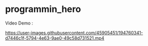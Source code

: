 # programmin_hero

Video Demo : 

https://user-images.githubusercontent.com/45905451/194760341-d7446c1f-5794-4e63-9ae0-49c58d731521.mp4

